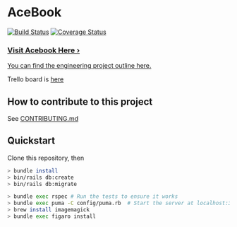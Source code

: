# AceBook
[![Build Status](https://travis-ci.org/Untitled-Team-Acebook/acebook-Untitled-Team.svg?branch=master)](https://travis-ci.org/Untitled-Team-Acebook/acebook-Untitled-Team) [![Coverage Status](https://coveralls.io/repos/github/Untitled-Team-Acebook/acebook-Untitled-Team/badge.svg)](https://coveralls.io/github/Untitled-Team-Acebook/acebook-Untitled-Team)

### [Visit Acebook Here ›](https://acebook-untitled-team.herokuapp.com/)

[You can find the engineering project outline here.](https://github.com/makersacademy/course/tree/master/engineering_projects/rails)

Trello board is [here](https://trello.com/b/6R2ilHJE/acebook-untitled-team)

## How to contribute to this project
See [CONTRIBUTING.md](CONTRIBUTING.md)

## Quickstart

Clone this repository, then

```bash
> bundle install
> bin/rails db:create
> bin/rails db:migrate

> bundle exec rspec # Run the tests to ensure it works
> bundle exec puma -C config/puma.rb  # Start the server at localhost:3000
> brew install imagemagick
> bundle exec figaro install
```
